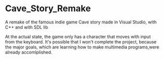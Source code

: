 # Cave_Story_Remake
A remake of the famous indie game Cave story made in Visual Studio, with C++ and with SDL lib

At the actual state, the game only has a character that moves with input from the keyboard. It's possible that I won't complete the project, because the major goals, which are learning how to make multimedia programs,were already accomlplished.
